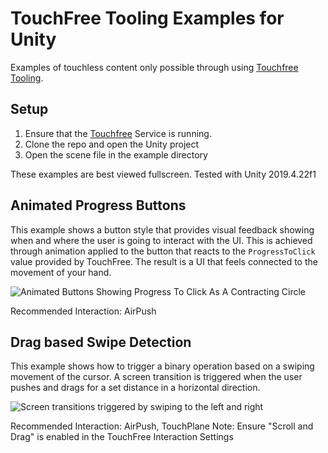 # TouchFree Tooling Examples for Unity

Examples of touchless content only possible through using [Touchfree Tooling](https://github.com/ultraleap/TouchFree).

## Setup

1. Ensure that the [Touchfree](https://github.com/ultraleap/TouchFree) Service is running.
2. Clone the repo and open the Unity project
4. Open the scene file in the example directory 

These examples are best viewed fullscreen.
Tested with Unity 2019.4.22f1

## Animated Progress Buttons

This example shows a button style that provides visual feedback showing when and where the user is going to interact with the UI. This is achieved through animation applied to the button that reacts to the `ProgressToClick` value provided by TouchFree. The result is a UI that feels connected to the movement of your hand.

![Animated Buttons Showing Progress To Click As A Contracting Circle](Media/ProgressButtons.gif)

Recommended Interaction: AirPush

## Drag based Swipe Detection

This example shows how to trigger a binary operation based on a swiping movement of the cursor. A screen transition is triggered when the user pushes and drags for a set distance in a horizontal direction. 

![Screen transitions triggered by swiping to the left and right](Media/DragSwipe.gif)

Recommended Interaction: AirPush, TouchPlane
Note: Ensure "Scroll and Drag" is enabled in the TouchFree Interaction Settings






